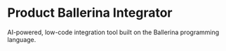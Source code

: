 # Product Ballerina Integrator
AI-powered, low-code integration tool built on the Ballerina programming language.
